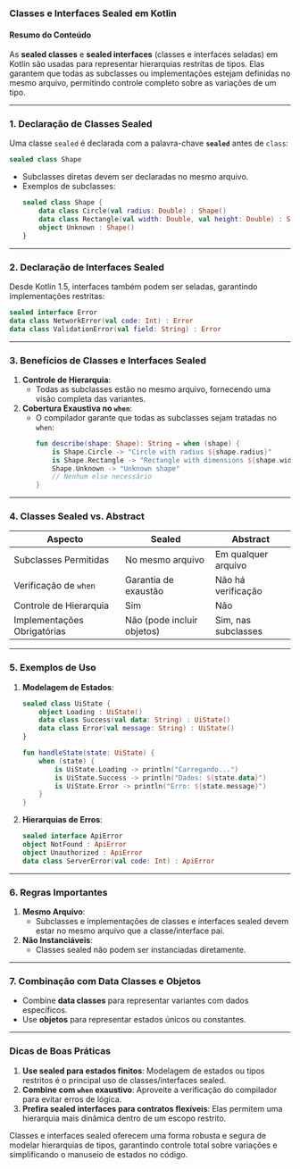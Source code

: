 ### **Classes e Interfaces Sealed em Kotlin**

#### **Resumo do Conteúdo**
As **sealed classes** e **sealed interfaces** (classes e interfaces seladas) em Kotlin são usadas para representar hierarquias restritas de tipos. Elas garantem que todas as subclasses ou implementações estejam definidas no mesmo arquivo, permitindo controle completo sobre as variações de um tipo.

---

### **1. Declaração de Classes Sealed**
Uma classe `sealed` é declarada com a palavra-chave **`sealed`** antes de `class`:
```kotlin
sealed class Shape
```

- Subclasses diretas devem ser declaradas no mesmo arquivo.
- Exemplos de subclasses:
   ```kotlin
   sealed class Shape {
       data class Circle(val radius: Double) : Shape()
       data class Rectangle(val width: Double, val height: Double) : Shape()
       object Unknown : Shape()
   }
   ```

---

### **2. Declaração de Interfaces Sealed**
Desde Kotlin 1.5, interfaces também podem ser seladas, garantindo implementações restritas:
```kotlin
sealed interface Error
data class NetworkError(val code: Int) : Error
data class ValidationError(val field: String) : Error
```

---

### **3. Benefícios de Classes e Interfaces Sealed**
1. **Controle de Hierarquia**:
   - Todas as subclasses estão no mesmo arquivo, fornecendo uma visão completa das variantes.
2. **Cobertura Exaustiva no `when`**:
   - O compilador garante que todas as subclasses sejam tratadas no `when`:
     ```kotlin
     fun describe(shape: Shape): String = when (shape) {
         is Shape.Circle -> "Circle with radius ${shape.radius}"
         is Shape.Rectangle -> "Rectangle with dimensions ${shape.width} x ${shape.height}"
         Shape.Unknown -> "Unknown shape"
         // Nenhum else necessário
     }
     ```

---

### **4. Classes Sealed vs. Abstract**
| **Aspecto**               | **Sealed**                                 | **Abstract**                                   |
|---------------------------|-------------------------------------------|-----------------------------------------------|
| Subclasses Permitidas      | No mesmo arquivo                         | Em qualquer arquivo                           |
| Verificação de `when`      | Garantia de exaustão                      | Não há verificação                            |
| Controle de Hierarquia      | Sim                                      | Não                                           |
| Implementações Obrigatórias | Não (pode incluir objetos)               | Sim, nas subclasses                           |

---

### **5. Exemplos de Uso**
1. **Modelagem de Estados**:
   ```kotlin
   sealed class UiState {
       object Loading : UiState()
       data class Success(val data: String) : UiState()
       data class Error(val message: String) : UiState()
   }

   fun handleState(state: UiState) {
       when (state) {
           is UiState.Loading -> println("Carregando...")
           is UiState.Success -> println("Dados: ${state.data}")
           is UiState.Error -> println("Erro: ${state.message}")
       }
   }
   ```

2. **Hierarquias de Erros**:
   ```kotlin
   sealed interface ApiError
   object NotFound : ApiError
   object Unauthorized : ApiError
   data class ServerError(val code: Int) : ApiError
   ```

---

### **6. Regras Importantes**
1. **Mesmo Arquivo**:
   - Subclasses e implementações de classes e interfaces sealed devem estar no mesmo arquivo que a classe/interface pai.
2. **Não Instanciáveis**:
   - Classes sealed não podem ser instanciadas diretamente.

---

### **7. Combinação com Data Classes e Objetos**
- Combine **data classes** para representar variantes com dados específicos.
- Use **objetos** para representar estados únicos ou constantes.

---

### **Dicas de Boas Práticas**
1. **Use sealed para estados finitos**: Modelagem de estados ou tipos restritos é o principal uso de classes/interfaces sealed.
2. **Combine com `when` exaustivo**: Aproveite a verificação do compilador para evitar erros de lógica.
3. **Prefira sealed interfaces para contratos flexíveis**: Elas permitem uma hierarquia mais dinâmica dentro de um escopo restrito.

Classes e interfaces sealed oferecem uma forma robusta e segura de modelar hierarquias de tipos, garantindo controle total sobre variações e simplificando o manuseio de estados no código.